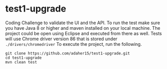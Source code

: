 # test1-upgrade
Coding Challenge to validate the UI and the API.
To run the test make sure you have Java 8 or higher and maven installed on your local machine.
The project could be open using Eclipse and executed from there as well. 
Tests will use Chrome driver version 86 that is stored under `./drivers/chromedriver`
To execute the project, run the following.

```
git clone https://github.com/adaher15/test1-upgrade.git
cd test1-upgrade
mvn clean test
```
